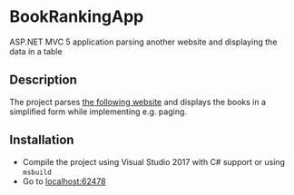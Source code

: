 # BookRankingApp
ASP.NET MVC 5 application parsing another website and displaying the data in a table

## Description
The project parses [the following website](http://www.alistofbooks.com/) and displays the books in a simplified form while implementing e.g. paging.

## Installation
* Compile the project using Visual Studio 2017 with C# support or using `msbuild`
* Go to [localhost:62478](http://localhost:62478/)
